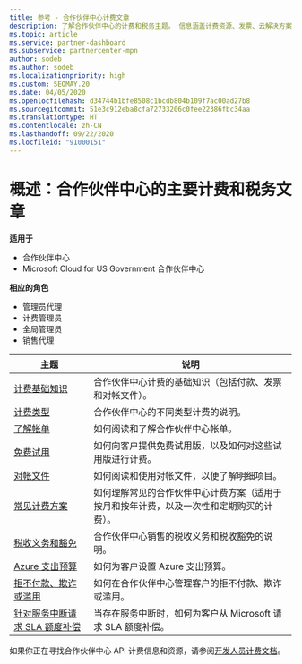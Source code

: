 ```yaml
---
title: 参考 - 合作伙伴中心计费文章
description: 了解合作伙伴中心的计费和税务主题。 信息涵盖计费资源、发票、云解决方案提供商计费和税款。
ms.topic: article
ms.service: partner-dashboard
ms.subservice: partnercenter-mpn
author: sodeb
ms.author: sodeb
ms.localizationpriority: high
ms.custom: SEOMAY.20
ms.date: 04/05/2020
ms.openlocfilehash: d34744b1bfe8508c1bcdb804b109f7ac00ad27b8
ms.sourcegitcommit: 51e3c912eba8cfa72733206c0fee22386fbc34aa
ms.translationtype: HT
ms.contentlocale: zh-CN
ms.lasthandoff: 09/22/2020
ms.locfileid: "91000151"
---
```

# <a name="overview-main-billing-and-tax-articles-in-partner-center"></a>概述：合作伙伴中心的主要计费和税务文章

**适用于**

- 合作伙伴中心
- Microsoft Cloud for US Government 合作伙伴中心

**相应的角色**

- 管理员代理
- 计费管理员
- 全局管理员
- 销售代理

| 主题 | 说明 |
| ----- | ----------- |
| [计费基础知识](billing-basics.md) | 合作伙伴中心计费的基础知识（包括付款、发票和对帐文件）。 |
| [计费类型](billing-different-types.md) | 合作伙伴中心的不同类型计费的说明。 |
| [了解帐单](read-your-bill.md) | 如何阅读和了解合作伙伴中心帐单。 |
| [免费试用](offer-your-customers-trials-of-microsoft-products.md) | 如何向客户提供免费试用版，以及如何对这些试用版进行计费。 |
| [对帐文件](use-the-reconciliation-files.md) | 如何阅读和使用对帐文件，以便了解明细项目。 |
| [常见计费方案](common-billing-scenarios.md) | 如何理解常见的合作伙伴中心计费方案（适用于按月和按年计费，以及一次性和定期购买的计费）。 |
| [税收义务和豁免](tax-and-tax-exemptions.md) | 合作伙伴中心销售的税收义务和税收豁免的说明。 |
| [Azure 支出预算](set-an-azure-spending-budget-for-your-customers.md) | 如何为客户设置 Azure 支出预算。 |
| [拒不付款、欺诈或滥用](non-payment-fraud-misuse.md) | 如何在合作伙伴中心管理客户的拒不付款、欺诈或滥用。 |
| [针对服务中断请求 SLA 额度补偿](request-credit.md) | 当存在服务中断时，如何为客户从 Microsoft 请求 SLA 额度补偿。 |

如果你正在寻找合作伙伴中心 API 计费信息和资源，请参阅[开发人员计费文档](/partner-center/develop/manage-billing)。